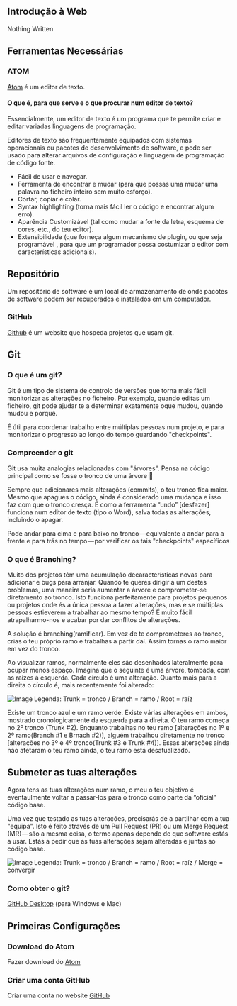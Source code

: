 ## Introdução à Web

Nothing Written

## Ferramentas Necessárias

### ATOM

[Atom](https://atom.io/) é um editor de texto.

#### O que é, para que serve e o que procurar num editor de texto?

Essencialmente, um editor de texto é um programa que te permite criar e editar variadas linguagens de programação.

Editores de texto são frequentemente equipados com sistemas operacionais ou pacotes de desenvolvimento de software, e pode ser usado para alterar arquivos de configuração e linguagem de programação de código fonte.

- Fácil de usar e navegar.
- Ferramenta de encontrar e mudar (para que possas uma mudar uma palavra no ficheiro inteiro sem muito esforço).
- Cortar, copiar e colar.
- Syntax highlighting (torna mais fácil ler o código e encontrar algum erro).
- Aparência Customizável (tal como mudar a fonte da letra, esquema de cores, etc., do teu editor).
- Extensibilidade (que forneça algum mecanismo de plugin, ou que seja programável , para que um programador possa costumizar o editor com características adicionais).


## Repositório

Um repositório de software é um local de armazenamento de onde pacotes de software podem ser recuperados e instalados em um computador.


### GitHub

[Github](https://desktop.github.com/) é um website que hospeda projetos que usam git.


## Git

### O que é um git?

Git é um tipo de sistema de controlo de versões que torna mais fácil monitorizar as alterações no ficheiro. Por exemplo, quando editas um ficheiro, git pode ajudar te a determinar exatamente oque mudou, quando mudou e porquê.

É útil para coordenar trabalho entre múltiplas pessoas num projeto, e para monitorizar o progresso ao longo do tempo guardando "checkpoints".

### Compreender o git

Git usa muita analogias relacionadas com "árvores". Pensa na código principal como se fosse o tronco de uma árvore 🎄

Sempre que adicionares mais alterações (commits), o teu tronco fica maior. Mesmo que apagues o código, ainda é considerado uma mudança e isso faz com que o tronco cresça. É como a ferramenta “undo” [desfazer] funciona num editor de texto (tipo o Word), salva todas as alterações, incluindo o apagar.

Pode andar para cima e para baixo no tronco — equivalente a andar para a frente e para trás no tempo — por verificar os tais "checkpoints" específicos

### O que é Branching?

Muito dos projetos têm uma acumulação decaracterísticas novas para adicionar e bugs para arranjar. Quando te queres dirigir a um destes problemas, uma maneira seria aumentar a árvore e comprometer-se diretamento ao tronco. Isto funciona perfeitamente para projetos pequenos ou projetos onde és a única pessoa a fazer alterações, mas e se múltiplas pessoas estieverem a trabalhar ao mesmo tempo? É muito fácil atrapalharmo-nos e acabar por dar conflitos de alterações.

A solução é branching(ramificar). Em vez de te comprometeres ao tronco, crias o teu próprio ramo e trabalhas a partir daí. Assim tornas o ramo maior em vez do tronco.

Ao visualizar ramos, normalmente eles são desenhados lateralmente para ocupar menos espaço. Imagina que o seguinte é uma árvore, tombada, com as raízes á esquerda. Cada círculo é uma alteração. Quanto mais para a direita o círculo é, mais recentemente foi alterado:

  ![Image](/sys-config/images/branching_exemplo1.png)
Legenda: Trunk = tronco / Branch = ramo / Root = raíz

Existe um tronco azul e um ramo verde. Existe várias alterações em ambos, mostrado cronologicamente da esquerda para a direita. O teu ramo começa no 2º tronco (Trunk #2). Enquanto trabalhas no teu ramo [alterações no 1º e 2º ramo(Branch #1 e Brnach #2)], alguém trabalhou diretamente no tronco [alterações no 3º e 4º tronco(Trunk #3 e Trunk #4)]. Essas alterações ainda não afetaram o teu ramo ainda, o teu ramo está desatualizado.

## Submeter as tuas alterações

Agora tens as tuas alterações num ramo, o meu o teu objetivo é eventaulmente voltar a passar-los para o tronco como parte da “oficial” código base.

Uma vez que testado as tuas alterações, precisarás de a partilhar com a tua "equipa". Isto é feito através de um Pull Request (PR) ou um Merge Request (MR) — são a mesma coisa, o termo apenas depende de que software estás a usar. Estás a pedir que as tuas alterações sejam alteradas e juntas ao código base.

  ![Image](/sys-config/images/branching_exemplo2.png)
Legenda: Trunk = tronco / Branch = ramo / Root = raíz / Merge = convergir




























### Como obter o git?

[GitHub Desktop](https://desktop.github.com/) (para Windows e Mac)



## Primeiras Configurações

### Download do Atom

Fazer download do [Atom](https://atom.io/)

### Criar uma conta GitHub

Criar uma conta no website [GitHub](https://github.com/)
